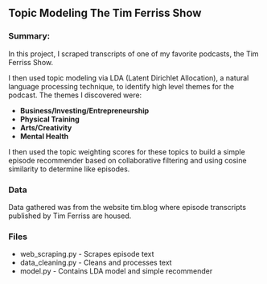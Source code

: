 ## Topic Modeling The Tim Ferriss Show 

### Summary:

In this project, I scraped transcripts of one of my favorite podcasts, the Tim 
Ferriss Show.  

I then used topic modeling via LDA (Latent Dirichlet Allocation), a natural language processing technique, to identify
high level themes for the podcast. The themes I discovered were:

- **Business/Investing/Entrepreneurship**
- **Physical Training**
- **Arts/Creativity**
- **Mental Health**

I then used the topic weighting scores for these topics to build a simple 
episode recommender based on collaborative filtering and using cosine similarity
to determine like episodes.

### Data

Data gathered was from the website tim.blog where episode transcripts published
by Tim Ferriss are housed.

### Files

- web_scraping.py - Scrapes episode text
- data_cleaning.py - Cleans and processes text
- model.py - Contains LDA model and simple recommender
